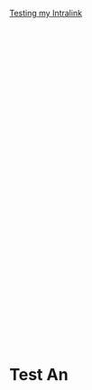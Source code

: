 
[Testing my Intralink](#testlink)

<br/>
<br/>
<br/>
<br/>
<br/>
<br/><br/>
<br/>
<br/>
<br/><br/><br/><br/><br/><br/><br/><br/><br/><br/><br/><br/><br/><br/><br/><br/><br/><br/><br/><br/><br/><br/><br/><br/>

# Test An <a name="testlink"></a>
